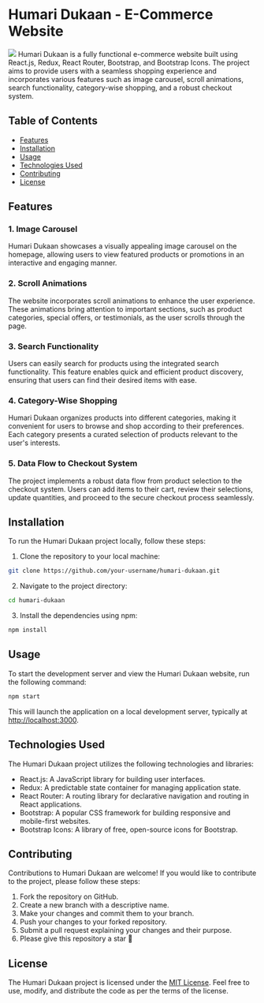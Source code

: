 # Humari Dukaan - E-Commerce Website

![](demo.gif)
Humari Dukaan is a fully functional e-commerce website built using React.js, Redux, React Router, Bootstrap, and Bootstrap Icons. The project aims to provide users with a seamless shopping experience and incorporates various features such as image carousel, scroll animations, search functionality, category-wise shopping, and a robust checkout system.

## Table of Contents

- [Features](#features)
- [Installation](#installation)
- [Usage](#usage)
- [Technologies Used](#technologies-used)
- [Contributing](#contributing)
- [License](#license)

## Features
 
### 1. Image Carousel

Humari Dukaan showcases a visually appealing image carousel on the homepage, allowing users to view featured products or promotions in an interactive and engaging manner.

### 2. Scroll Animations

The website incorporates scroll animations to enhance the user experience. These animations bring attention to important sections, such as product categories, special offers, or testimonials, as the user scrolls through the page.

### 3. Search Functionality

Users can easily search for products using the integrated search functionality. This feature enables quick and efficient product discovery, ensuring that users can find their desired items with ease.

### 4. Category-Wise Shopping

Humari Dukaan organizes products into different categories, making it convenient for users to browse and shop according to their preferences. Each category presents a curated selection of products relevant to the user's interests.

### 5. Data Flow to Checkout System

The project implements a robust data flow from product selection to the checkout system. Users can add items to their cart, review their selections, update quantities, and proceed to the secure checkout process seamlessly.

## Installation

To run the Humari Dukaan project locally, follow these steps:

1. Clone the repository to your local machine:

```bash
git clone https://github.com/your-username/humari-dukaan.git
```

2. Navigate to the project directory:

```bash
cd humari-dukaan
```

3. Install the dependencies using npm:

```bash
npm install
```

## Usage

To start the development server and view the Humari Dukaan website, run the following command:

```bash
npm start
```

This will launch the application on a local development server, typically at [http://localhost:3000](http://localhost:3000).

## Technologies Used

The Humari Dukaan project utilizes the following technologies and libraries:

- React.js: A JavaScript library for building user interfaces.
- Redux: A predictable state container for managing application state.
- React Router: A routing library for declarative navigation and routing in React applications.
- Bootstrap: A popular CSS framework for building responsive and mobile-first websites.
- Bootstrap Icons: A library of free, open-source icons for Bootstrap.



## Contributing

Contributions to Humari Dukaan are welcome! If you would like to contribute to the project, please follow these steps:

1. Fork the repository on GitHub.
2. Create a new branch with a descriptive name.
3. Make your changes and commit them to your branch.
4. Push your changes to your forked repository.
5. Submit a pull request explaining your changes and their purpose.
6. Please give this repository a star 🌟

## License

The Humari Dukaan project is licensed under the [MIT License](LICENSE). Feel free to use, modify, and distribute the code as per the terms of the license.
